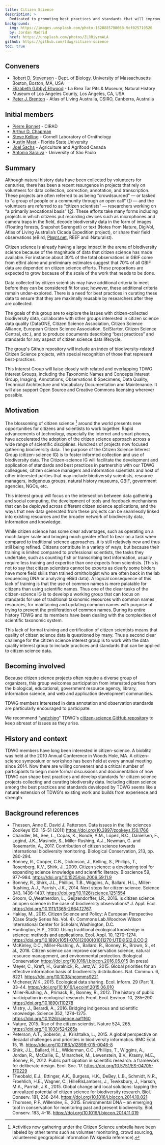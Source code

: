 ```yaml
---
title: Citizen Science
description: >
  Dedicated to promoting best practices and standards that will improve the quality and expand the use of biodiversity data gathered by citizen scientists.
background:
  img: https://images.unsplash.com/photo-1520885708668-9ef025710520
  by: Jordan Madrid
  href: https://unsplash.com/photos/ZLRRiyrmALA
github: https://github.com/tdwg/citizen-science
toc: true
---
```


## Conveners

- [Robert D. Stevenson](mailto:robert.stevenson@umb.edu) - Dept. of Biology, University of Massachusetts Boston, Boston, MA, USA
- [Elizabeth (Libby) Ellwood](mailto:ellwoodlibby@gmail.com) - La Brea Tar Pits & Museum, Natural History Museum of Los Angeles County, Los Angeles, CA, USA
- [Peter J. Brenton](mailto:pbrenton@dodo.com.au) - Atlas of Living Australia, CSIRO, Canberra, Australia

## Initial members

- [Pierre Bonnet](pierre.bonnet@cirad.fr) - CIRAD 
- [Arthur D. Chapman](biodiv_2@achapman.org) 
- [Steve Kelling](stk2@cornell.edu) - Cornell Laboratory of Ornithology 
- [Austin Mast](amast@bio.fsu.edu) - Florida State University 
- [Joel Sachs](joel.sachs@agr.gc.ca) - Agriculture and Agrifood Canada 
- [Antonio Saraiva](saraiva@usp.br) - University of São Paulo 

## Summary

Although natural history data have been collected by volunteers for centuries, there has been a recent resurgence in projects that rely on volunteers for data collection, correction, annotation, and transcription. These projects are often referred to as being “crowdsourced” — or tasked to “a group of people or a community through an open call” ([1](http://en.wikipedia.org/wiki/Crowdsourcing)) — and the volunteers are referred to as “citizen scientists” — researchers working on “a primarily avocational basis” ([2](http://www.openscientist.org/2011/09/finalizing-definition-of-citizen.html)). These efforts take many forms including projects in which citizens put recording devices such as microphones and camera traps in the field, decode biodiversity data in the form of images (Floating forests, Snapshot Serengeti) or text (Notes from Nature, DigiVol, Atlas of Living Australia’s Cicada Expedition project), or share their field observations (eBird, Pl@nt.net, REEF and iNaturalist).

Citizen science is already having a large impact in the arena of biodiversity science because of the magnitude of data that citizen science has made available. For instance about 30% of the total observations in GBIF come from eBird alone and preliminary estimates suggest that 70% of all GBIF data are depended on citizen science efforts. These proportions are expected to grow because of the scale of the work that needs to be done.

Data collected by citizen scientists may have additional criteria to meet before they can be considered fit for use; however, these additional criteria remain under-explored. There is a need for best practices in curating these data to ensure that they are maximally reusable by researchers after they are collected. 

The goals of this group are to explore the issues with citizen-collected biodiversity data, collaborate with other groups interested in citizen science data quality (DataONE, Citizen Science Association, Citizen Science Alliance, European Citizen Science Association, SciStarter, Citizen Science Central, etc.), and to produce documents describing “best practices” and standards for any aspect of citizen science data lifecycle. 

The group's Github repository will include an index of biodiversity-related Citizen Science projects, with special recognition of those that represent best-practices.

This Interest Group will liaise closely with related and overlapping TDWG Interest Groups, including the Taxonomic Names and Concepts Interest Group, Imaging, Annotations, Observations & Specimens, Data Quality, Technical Architecture and Vocabulary Documentation and Maintenance. It will also support Open Source and Creative Commons licensing wherever possible.

## Motivation

The blossoming of citizen science [^3] around the world presents new opportunities for citizens and scientists to work together. Rapid advancements of technology, especially the internet and smart phones, have accelerated the adoption of the citizen science approach across a wide range of scientific disciplines. Hundreds of projects now focused gathering biodiversity data. The purpose of the Citizen Science Interest Group (citizen-science IG) is to foster informed collection and use of biodiversity data. The Citizen-science IG will facilitate the development and application of standards and best practices in partnership with our TDWG colleagues, citizen science managers and information scientists and host of other interested parties that may include biodiversity scientists, resource managers, indigenous groups, natural history museums, GBIF, government agencies, NGOs, etc. 

This interest group will focus on the intersection between data gathering and social computing, the development of tools and feedback mechanisms that can be deployed across different citizen science applications, and the ways that new data generated from these projects can be seamlessly linked into existing resources and the broader network of biodiversity data, information and knowledge. 

While citizen science has some clear advantages, such as operating on a much larger scale and bringing much greater effort to bear on a task when compared to traditional science approaches, it is still relatively new and thus still being refined. Citizens contribute in a variety of ways, but because their training is limited compared to professional scientists, the tasks they undertake, such as counting fish or transcribing text information, usually require less training and expertise than one expects from scientists. (This is not to say that citizen scientists cannot be experts as clearly some birders have more field skills than trained ornithologist who are often back in the lab sequencing DNA or analyzing eBird data). A logical consequence of this lack of training is that the use of common names is more palatable for citizens than using scientific names. Thus one of the clear tasks of the citizen-science IG is to develop a working group that can focus on standards for use of traditional taxonomic resources with common names resources, for maintaining and updating common names with purpose of trying to prevent the proliferation of common names. During its entire history TDWG and its members have been dealing with the complexities of scientific taxonomic system.

This lack of formal training and certification of citizen scientists means that quality of citizen science data is questioned by many. Thus a second clear challenge for the citizen science interest group is to work with the data quality interest group to include practices and standards that can be applied to citizen science data. 

[^3]: Activities now gathering under the Citizen Science umbrella have been labeled by other terms such as volunteer monitoring, crowd sourcing, volunteered geographical information (Wikipedia reference).

## Becoming involved

Because citizen science projects often require a diverse group of organizers, this group welcomes participation from interested parties from the biological, educational, government resource agency, library, information science, and web and application development communities. 

TDWG members interested in data annotation and observation standards are particularly encouraged to participate.

We recommend "[watching](https://help.github.com/en/articles/watching-and-unwatching-repositories)" TDWG's [citizen-science GitHub repository](https://github.com/tdwg/citizen-science) to keep abreast of issues as they arise.

## History and context

TDWG members have long been interested in citizen-science. A bioblitz was held at the 2010 Annual Conference in Woods Hole, MA. A citizen-science symposium or workshop has been held at every annual meeting since 2014. Now there are willing conveners and a critical number of participants to begin more formal discussions and documentation of how TDWG can shape best practices and develop standards for citizen science projects collecting and curating biodiversity data. Including citizen science among the best practices and standards developed by TDWG seems like a natural extension of TDWG's existing work and builds from experience and strength.

## Background references

- Thessen, Anne E. David J. Patterson. Data issues in the life sciences ZooKeys 150: 15–51 (2011) <https://doi.org/10.3897/zookeys.150.1766>
- Chandler, M., See, L., Copas, K., Bonde, A.M., López, B.C., Danielsen, F., Legind, J.K., Masinde, S., Miller-Rushing, A.J., Newman, G. and Rosemartin, A., 2017. Contribution of citizen science towards international biodiversity monitoring. Biological Conservation, 213, pp. 280-294.
- Bonney, R., Cooper, C.B., Dickinson, J., Kelling, S., Phillips, T., Rosenberg, K.V., Shirk, J., 2009. Citizen science: a developing tool for expanding science knowledge and scientific literacy. Bioscience 59, 977–984. <https://doi.org/10.1525/bio.2009.59.11.9>
- Bonney, R., Shirk, J.L., Phillips, T.B., Wiggins, A., Ballard, H.L., Miller-Rushing, A.J., Parrish, J.K., 2014. Next steps for citizen science. Science 343, 1436–1437. <https://doi.org/10.1126/science.1251554>
- Groom, Q.,Weatherdon, L., Geijzendorffer, I.R., 2016. Is citizen science an open science in the case of biodiversity observations? J. Appl. Ecol. <https://doi.org/10.1111/1365-2664.12767>.
- Haklay, M., 2015. Citizen Science and Policy: A European Perspective (Case Study Series No. Vol. 4). Commons Lab.Woodrow Wilson International Center for Scholars,Washington, D.C.
- Huntington, H.P., 2000. Using traditional ecological knowledge in science: methods and applications. Ecol. Appl. 10, 1270–1274. <https://doi.org/10.1890/1051-0761(2000)010[1270:UTEKIS]2.0.CO;2>
- McKinley, D.C., Miller-Rushing, A., Ballard, R., Bonney, R., Brown, S., et al., 2016. Citizen science can improve conservation science, natural resource management, and environmental protection. Biological Conservation <https://doi.org/10.1016/j.biocon.2016.05.015> (In press)
- Meyer, C., Kreft, H., Guralnick, R., Jetz,W., 2015. Global priorities for an effective information basis of biodiversity distributions. Nat. Commun. 6, 8221. <https://doi.org/10.1038/ncomms9221>
- Michener,W.K., 2015. Ecological data sharing. Ecol. Inform. 29 (Part 1), 33–44. <https://doi.org/10.1016/j.ecoinf.2015.06.010>
- Miller-Rushing, A., Primack, R., Bonney, R., 2012. The history of public participation in ecological research. Front. Ecol. Environ. 10, 285–290. <https://doi.org/10.1890/110278>
- Mistry, J., Berardi, A., 2016. Bridging indigenous and scientific knowledge. Science 352, 1274–1275. <https://doi.org/10.1126/science.aaf1160>
- Nature, 2015. Rise of the citizen scientist. Nature 524, 265. <https://doi.org/10.1038/524265a>
- Peterson, A.T., Soberón, J., Krishtalka, L., 2015. A global perspective on decadal challenges and priorities in biodiversity informatics. BMC Ecol. 15, 15. <https://doi.org/10.1186/s12898-015-0046-8>
- Shirk, J.L., Ballard, H.L., Wilderman, C.C., Phillips, T., Wiggins, A., Jordan, R., McCallie, E., Minarchek, M., Lewenstein, B.V., Krasny, M.E., Bonney, R., 2012. Public participation in scientific research: a framework for deliberate design. Ecol. Soc. 17. <https://doi.org/10.5751/ES-04705-170229>
- Theobald, E.J., Ettinger, A.K., Burgess, H.K., DeBey, L.B., Schmidt, N.R., Froehlich, H.E., Wagner, C., HilleRisLambers, J., Tewksbury, J., Harsch, M.A., Parrish, J.K., 2015. Global change and local solutions: tapping the unrealized potential of citizen science for biodiversity research. Biol. Conserv. 181, 236–244. <https://doi.org/10.1016/j.biocon.2014.10.021>
- Thomsen, P.F.,Willerslev, E., 2015. Environmental DNA – an emerging tool in conservation for monitoring past and present biodiversity. Biol. Conserv. 183, 4–18. <https://doi.org/10.1016/j.biocon.2014.11.019>
